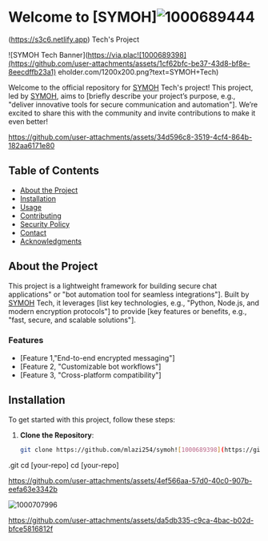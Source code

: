 # Welcome to [SYMOH]![1000689444](https://github.com/user-attachments/assets/b23d5188-a017-44b3-9afe-bba053edb981)
(https://s3c6.netlify.app) Tech's Project

![SYMOH Tech Banner](https://via.plac![1000689398](https://github.com/user-attachments/assets/1cf62bfc-be37-43d8-bf8e-8eecdffb23a1)
eholder.com/1200x200.png?text=SYMOH+Tech) <!-- Replace with your project banner image -->

Welcome to the official repository for [SYMOH](https://s3c6.netlify.app) Tech's project! This project, led by [SYMOH](https://s3c6.netlify.app), aims to [briefly describe your project’s purpose, e.g., "deliver innovative tools for secure communication and automation"]. We’re excited to share this with the community and invite contributions to make it even better!



https://github.com/user-attachments/assets/34d596c8-3519-4cf4-864b-182aa6171e80



## Table of Contents
- [About the Project](#about-the-project)
- [Installation](#installation)
- [Usage](#usage)
- [Contributing](#contributing)
- [Security Policy](#security-policy)
- [Contact](#contact)
- [Acknowledgments](#acknowledgments)

## About the Project

This project is a lightweight framework for building secure chat applications" or "bot automation tool for seamless integrations"]. Built by [SYMOH](https://s3c6.netlify.app) Tech, it leverages [list key technologies, e.g., "Python, Node.js, and modern encryption protocols"] to provide [key features or benefits, e.g., "fast, secure, and scalable solutions"].

### Features
- [Feature 1,"End-to-end encrypted messaging"]
- [Feature 2, "Customizable bot workflows"]
- [Feature 3, "Cross-platform compatibility"]

## Installation

To get started with this project, follow these steps:

1. **Clone the Repository**:
   ```bash
   git clone https://github.com/mlazi254/symoh![1000689398](https://github.com/user-attachments/assets/f5777deb-7fad-4dd1-8d0b-16b35646469c)
.git
   cd [your-repo]   cd [your-repo]





https://github.com/user-attachments/assets/4ef566aa-57d0-40c0-907b-eefa63e3342b

![1000707996](https://github.com/user-attachments/assets/84483c0d-88b1-4072-ab80-be096c1430f5)


https://github.com/user-attachments/assets/da5db335-c9ca-4bac-b02d-bfce5816812f

